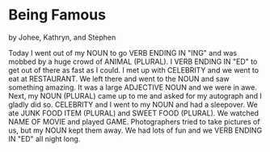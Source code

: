 # Being Famous
by Johee, Kathryn, and Stephen

Today I went out of my NOUN to go VERB ENDING IN "ING" and was mobbed by a huge crowd of ANIMAL (PLURAL).
I VERB ENDING IN "ED" to get out of there as fast as I could.
I met up with CELEBRITY and we went to eat at RESTAURANT.
We left there and went to the NOUN and saw something amazing.
It was a large ADJECTIVE NOUN and we were in awe.
Next, my NOUN (PLURAL) came up to me and asked for my autograph and I gladly did so.
CELEBRITY and I went to my NOUN and had a sleepover.
We ate JUNK FOOD ITEM (PLURAL) and SWEET FOOD (PLURAL).
We watched NAME OF MOVIE and played GAME.
Photographers tried to take pictures of us, but my NOUN kept them away.
We had lots of fun and we VERB ENDING IN "ED" all night long.

